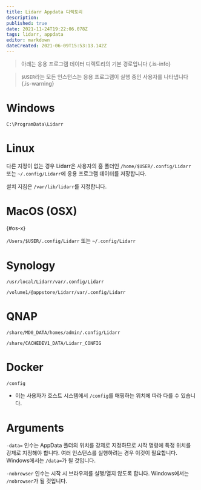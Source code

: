 ```yaml
---
title: Lidarr Appdata 디렉토리
description: 
published: true
date: 2021-11-24T19:22:06.078Z
tags: lidarr, appdata
editor: markdown
dateCreated: 2021-06-09T15:53:13.142Z
---
```


> 아래는 응용 프로그램 데이터 디렉토리의 기본 경로입니다 {.is-info}

> `$USER`라는 모든 인스턴스는 응용 프로그램이 실행 중인 사용자를 나타냅니다 {.is-warning}

# Windows

`C:\ProgramData\Lidarr`

# Linux

다른 지정이 없는 경우 Lidarr은 사용자의 홈 폴더인 `/home/$USER/.config/Lidarr` 또는 `~/.config/Lidarr`에 응용 프로그램 데이터를 저장합니다.

설치 지침은 `/var/lib/lidarr`를 지정합니다.

# MacOS (OSX)

{#os-x}

`/Users/$USER/.config/Lidarr` 또는 `~/.config/Lidarr`

# Synology

`/usr/local/Lidarr/var/.config/Lidarr`

`/volume1/@appstore/Lidarr/var/.config/Lidarr`

# QNAP

`/share/MD0_DATA/homes/admin/.config/Lidarr`

`/share/CACHEDEV1_DATA/Lidarr_CONFIG`

# Docker

`/config`

- 이는 사용자가 호스트 시스템에서 `/config`를 매핑하는 위치에 따라 다를 수 있습니다.

# Arguments

`-data=` 인수는 AppData 폴더의 위치를 강제로 지정하므로 시작 명령에 특정 위치를 강제로 지정해야 합니다. 여러 인스턴스를 실행하려는 경우 이것이 필요합니다. Windows에서는 `/data=`가 될 것입니다.

`-nobrowser` 인수는 시작 시 브라우저를 실행/열지 않도록 합니다. Windows에서는 `/nobrowser`가 될 것입니다.